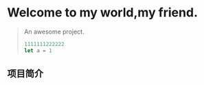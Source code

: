 # Welcome to my world,my friend.

> An awesome project.
>
> ```js
> 1111111222222
> let a = 1
> ```
>

## 项目简介


